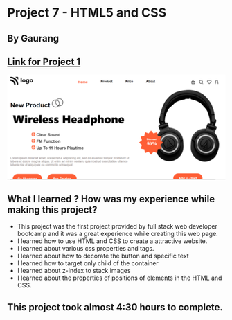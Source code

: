 # Project 7 - HTML5 and CSS 

## By Gaurang

## [Link for Project 1](https://chic-griffin-411815.netlify.app/) 

![project 1 completed](./Screenshot_1.png)

## What I learned ? How was my experience while making this project?

- This project was the first project provided by full stack web developer bootcamp and it was a great experience while creating this web page.
- I learned how to use HTML and CSS to create a attractive website.
- I learned about various css properties and tags.
- I learned about how to decorate the button and specific text
- I learned how to target only child of the container
- I learned about z-index to stack images
- I learned about the properties of positions of elements in the HTML and CSS.

## This project took almost 4:30 hours to complete.